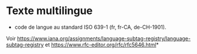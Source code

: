 # Texte multilingue

* code de langue au standard ISO 639-1 (fr, fr-CA, de-CH-1901).

Voir https://www.iana.org/assignments/language-subtag-registry/language-subtag-registry et https://www.rfc-editor.org/rfc/rfc5646.html*

